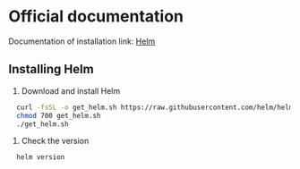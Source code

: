 <!-- EXTERNAL DOCUMENT
Source: https://code.opennodecloud.com/waldur/waldur-helm.git
Branch: master
Remote Path: docs//helm.md
Local Path: docs/admin-guide/deployment/helm/docs/
Last Sync: 2025-10-30T12:02:12.021570

WARNING: This file is automatically synchronized from the source repository.
DO NOT EDIT this file directly. Changes will be overwritten.
Edit the source at: https://code.opennodecloud.com/waldur/waldur-helm.git/-/tree/master/docs//helm.md
-->


# Official documentation

Documentation of installation link: [Helm](https://helm.sh/docs/intro/install/#from-script)

## Installing Helm

1. Download and install Helm

```bash
  curl -fsSL -o get_helm.sh https://raw.githubusercontent.com/helm/helm/master/scripts/get-helm-3
  chmod 700 get_helm.sh
  ./get_helm.sh
```

1. Check the version

```bash
  helm version
```
